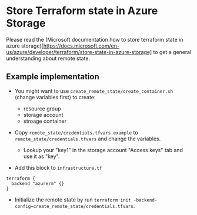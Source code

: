 # Store Terraform state in Azure Storage

Please read the (Microsoft documentation how to store terraform state in azure storage)[https://docs.microsoft.com/en-us/azure/developer/terraform/store-state-in-azure-storage] to get a general understanding about remote state.

## Example implementation

- You might want to use `create_remote_state/create_container.sh` (change variables first) to create:
  - resource group
  - storage account
  - stroage container

- Copy `remote_state/credentials.tfvars.example` to `remote_state/credentials.tfvars` and change the variables.
  - Lookup your "key1" in the storage account "Access keys" tab and use it as "key".

- Add this block to `infrastructure.tf`
```
terraform {
  backend "azurerm" {}
}
```

- Initialize the remote state by run `terraform init -backend-config=create_remote_state/credentials.tfvars`.
